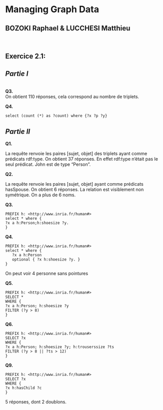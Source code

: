 # **Managing Graph Data**

## **BOZOKI** Raphael & **LUCCHESI** Matthieu
&nbsp;

## Exercice 2.1:
##	*Partie I* 
\
**Q3.**\
On obtient 110 réponses, cela correspond au nombre de triplets.

**Q4.**
```
select (count (*) as ?count) where {?x ?p ?y}
```

##	*Partie II* 

**Q1.**

La requête renvoie les paires [sujet, objet] des triplets ayant comme prédicats rdf:type.
On obtient 37 réponses. 
En effet rdf:type n’était pas le seul prédicat.
John est de type “Person”.

**Q2.**

La requête renvoie les paires [sujet, objet] ayant comme prédicats hasSpouse.
On obtient 6 réponses. La relation est visiblement non symétrique. On a plus de 6 noms.

**Q3.**
```
PREFIX h: <http://www.inria.fr/human#>
select * where {
?x a h:Person;h:shoesize ?y.
}
```

**Q4.**
```turtle
PREFIX h: <http://www.inria.fr/human#>
select * where {
   ?x a h:Person
   optional { ?x h:shoesize ?y. }
}
```
On peut voir 4 personne sans pointures

**Q5.**
```
PREFIX h: <http://www.inria.fr/human#>
SELECT *
WHERE {
?x a h:Person; h:shoesize ?y
FILTER (?y > 8)
}
```

**Q6.**
```
PREFIX h: <http://www.inria.fr/human#>
SELECT ?x
WHERE {
?x a h:Person; h:shoesize ?y; h:trouserssize ?ts
FILTER (?y > 8 || ?ts > 12)
}
```


**Q9.**
```
PREFIX h: <http://www.inria.fr/human#>
SELECT ?x
WHERE {
?x h:hasChild ?c
}
```
5 réponses, dont 2 doublons.
